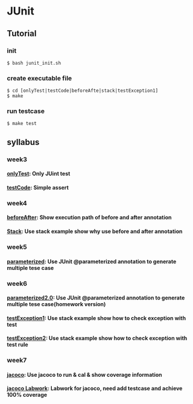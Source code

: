 # JUnit

## Tutorial
### init
`$ bash junit_init.sh`

### create executable file
```
$ cd [onlyTest|testCode|beforeAfte|stack|testException1]
$ make
```

### run testcase
`$ make test`

## syllabus
### week3
#### [onlyTest](onlyTest): Only JUint test
#### [testCode](testCode): Simple assert

### week4
#### [beforeAfter](beforeAfter): Show execution path of before and after annotation
#### [Stack](Stack): Use stack example show why use before and after annotation

### week5
#### [parameterized](parameterized): Use JUnit @parameterized annotation to generate multiple tese case

### week6
#### [parameterized2.0](parameterized2.0): Use JUnit @parameterized annotation to generate multiple tese case(homework version)
#### [testException1](testException1): Use stack example show how to check exception with test
#### [testException2](testException2): Use stack example show how to check exception with test rule

### week7
#### [jacoco](jacoco): Use jacoco to run & cal & show coverage information
#### [jacoco Labwork](jacocoLW): Labwork for jacoco, need add testcase and achieve 100% coverage
